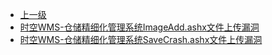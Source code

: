 * [上一级](docs/wy876_poc/)
* [时空WMS-仓储精细化管理系统ImageAdd.ashx文件上传漏洞](docs/wy876_poc/%E6%97%B6%E7%A9%BAWMS/%E6%97%B6%E7%A9%BAWMS-%E4%BB%93%E5%82%A8%E7%B2%BE%E7%BB%86%E5%8C%96%E7%AE%A1%E7%90%86%E7%B3%BB%E7%BB%9FImageAdd.ashx%E6%96%87%E4%BB%B6%E4%B8%8A%E4%BC%A0%E6%BC%8F%E6%B4%9E.md)
* [时空WMS-仓储精细化管理系统SaveCrash.ashx文件上传漏洞](docs/wy876_poc/%E6%97%B6%E7%A9%BAWMS/%E6%97%B6%E7%A9%BAWMS-%E4%BB%93%E5%82%A8%E7%B2%BE%E7%BB%86%E5%8C%96%E7%AE%A1%E7%90%86%E7%B3%BB%E7%BB%9FSaveCrash.ashx%E6%96%87%E4%BB%B6%E4%B8%8A%E4%BC%A0%E6%BC%8F%E6%B4%9E.md)
